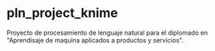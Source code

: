# pln_project_knime
Proyecto de procesamiento de lenguaje natural para el diplomado en "Aprendisaje de maquina aplicados a productos y servicios".
